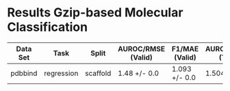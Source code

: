 # Results Gzip-based Molecular Classification
|Data Set|   Task   | Split  |AUROC/RMSE (Valid)|F1/MAE (Valid)|AUROC/RMSE (Test)|F1/MAE (Test)|
|--------|----------|--------|------------------|--------------|-----------------|-------------|
|pdbbind |regression|scaffold|1.48 +/- 0.0      |1.093 +/- 0.0 |1.504 +/- 0.0    |1.187 +/- 0.0|
